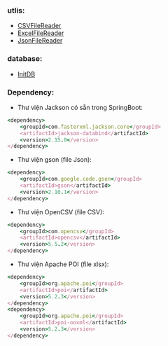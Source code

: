 ### utlis:
- [CSVFileReader](./src/main/java/com/example/demoapp/utlis/CSVFileReader.java)
- [ExcelFileReader](./src/main/java/com/example/demoapp/utlis/ExcelFileReader.java)
- [JsonFileReader](./src/main/java/com/example/demoapp/utlis/JsonFileReader.java)
### database:
- [InitDB](./src/main/java/com/example/demoapp/database/InitDB.java)

### Dependency:
- Thư viện Jackson có sẵn trong SpringBoot:
```ruby
<dependency>
    <groupId>com.fasterxml.jackson.core</groupId>
    <artifactId>jackson-databind</artifactId>
    <version>2.15.0</version>
</dependency>

```
- Thư viện gson (file Json):
```ruby
<dependency>
    <groupId>com.google.code.gson</groupId>
    <artifactId>gson</artifactId>
    <version>2.10.1</version>
</dependency>
```
- Thư viện OpenCSV (file CSV):
```ruby
<dependency>
	<groupId>com.opencsv</groupId>
	<artifactId>opencsv</artifactId>
	<version>5.5.2</version>
</dependency>
```
- Thư viện Apache POI (file xlsx):
```ruby
<dependency>
	<groupId>org.apache.poi</groupId>
	<artifactId>poi</artifactId>
	<version>5.2.3</version>
</dependency>
<dependency>
	<groupId>org.apache.poi</groupId>
	<artifactId>poi-ooxml</artifactId>
	<version>5.2.3</version>
</dependency>
```